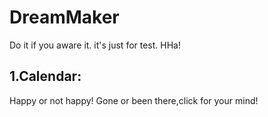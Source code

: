 # DreamMaker
Do it if you aware it. it's just for test. HHa!

## 1.Calendar:
  Happy or not happy! Gone or been there,click for your mind!
